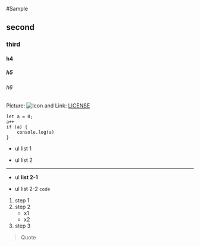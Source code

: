 #Sample
## second
### third
#### h4
##### h5
###### h6

Picture: ![Icon](/static/articles/markdown-syntax/favicon.ico) and Link: [LICENSE](https://github.com/PrimoZiv/gofar/blob/dev/LICENSE)

```
let a = 0;
a++
if (a) {
    console.log(a)
}
```
- ul list 1
* ul list 2

***

* ul **list 2-1**
- ul list 2-2 `code`

1. step 1
2. step 2
    - x1
    - x2
3. step 3

> Quote
